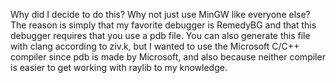 Why did I decide to do this? Why not just use MinGW like everyone else? The reason is simply that my favorite debugger is RemedyBG and that this debugger requires that you use a pdb file. You can also generate this file with clang according to ziv.k, but I wanted to use the Microsoft C/C++ compiler since pdb is made by Microsoft, and also because neither compiler is easier to get working with raylib to my knowledge.
